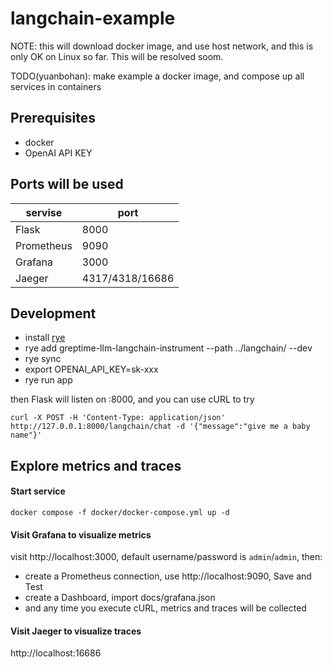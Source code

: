 # langchain-example

NOTE: this will download docker image, and use host network, and this is only OK on Linux so far. This will be resolved soom.

TODO(yuanbohan): make example a docker image, and compose up all services in containers

## Prerequisites

- docker
- OpenAI API KEY

## Ports will be used

| servise    | port            |
|------------|-----------------|
| Flask      | 8000            |
| Prometheus | 9090            |
| Grafana    | 3000            |
| Jaeger     | 4317/4318/16686 |


## Development

- install [rye](https://rye-up.com/guide/installation/)
- rye add greptime-llm-langchain-instrument --path ../langchain/ --dev
- rye sync
- export OPENAI_API_KEY=sk-xxx
- rye run app

then Flask will listen on :8000, and you can use cURL to try

```
curl -X POST -H 'Content-Type: application/json' http://127.0.0.1:8000/langchain/chat -d '{"message":"give me a baby name"}'
```

## Explore metrics and traces

#### Start service
```
docker compose -f docker/docker-compose.yml up -d
```

#### Visit Grafana to visualize metrics

visit http://localhost:3000, default username/password is `admin`/`admin`, then:

- create a Prometheus connection, use http://localhost:9090, Save and Test
- create a Dashboard, import docs/grafana.json
- and any time you execute cURL, metrics and traces will be collected

#### Visit Jaeger to visualize traces

http://localhost:16686
